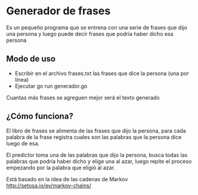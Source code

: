 # Generador de frases

Es un pequeño programa que se entrena con una serie de frases que dijo una persona y luego puede decir frases que podría haber dicho esa persona

## Modo de uso

- Escribir en el archivo frases.txt las frases que dice la persona (una por línea)
- Ejecutar go run generador.go

Cuantas más frases se agreguen mejor será el texto generado

## ¿Cómo funciona?

El libro de frases se alimenta de las frases que dijo la persona, para cada palabra de la frase registra cuales son las palabras que la persona dice luego de esa. 

El predictor toma una de las palabras que dijo la persona, busca todas las palabras que podría haber dicho y elige una al azar, luego repite el proceso empezando por la palabra que eligió al azar.

Está basado en la idea de las cadenas de Markov http://setosa.io/ev/markov-chains/
